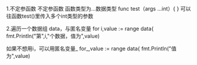 1.不定参函数
  不定参函数 函数类型为...数据类型
 func test（args ...int）{ }
 可以往函数test()里传入多个int类型的参数
 
2.遍历一个数据组 data，与匿名变量
   for i,value := range data{
        fmt.Println("第",i,"个数据，值为",value)
        
   如果不想用i，可以用匿名变量_ 
   for_,value := range data{
        fmt.Println("值为",value)
        
   
